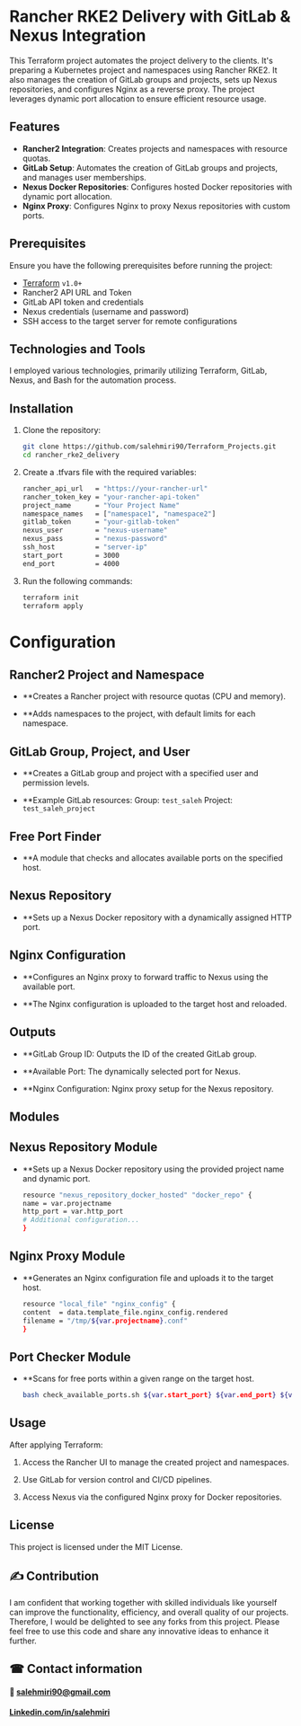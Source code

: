 # Rancher RKE2 Delivery with GitLab & Nexus Integration

This Terraform project automates the project delivery to the clients.
It's preparing a Kubernetes project and namespaces using Rancher RKE2. It also manages the creation of GitLab groups and projects, sets up Nexus repositories, and configures Nginx as a reverse proxy. The project leverages dynamic port allocation to ensure efficient resource usage.

## Features

- **Rancher2 Integration**: Creates projects and namespaces with resource quotas.
- **GitLab Setup**: Automates the creation of GitLab groups and projects, and manages user memberships.
- **Nexus Docker Repositories**: Configures hosted Docker repositories with dynamic port allocation.
- **Nginx Proxy**: Configures Nginx to proxy Nexus repositories with custom ports.

## Prerequisites

Ensure you have the following prerequisites before running the project:

- [Terraform](https://www.terraform.io/downloads.html) `v1.0+`
- Rancher2 API URL and Token
- GitLab API token and credentials
- Nexus credentials (username and password)
- SSH access to the target server for remote configurations

## Technologies and Tools
I employed various technologies, primarily utilizing Terraform, GitLab, Nexus, and Bash for the automation process.

## Installation

1. Clone the repository:

   ```bash
   git clone https://github.com/salehmiri90/Terraform_Projects.git
   cd rancher_rke2_delivery
   ```

2. Create a .tfvars file with the required variables:

    ```bash
    rancher_api_url   = "https://your-rancher-url"
    rancher_token_key = "your-rancher-api-token"
    project_name      = "Your Project Name"
    namespace_names   = ["namespace1", "namespace2"]
    gitlab_token      = "your-gitlab-token"
    nexus_user        = "nexus-username"
    nexus_pass        = "nexus-password"
    ssh_host          = "server-ip"
    start_port        = 3000
    end_port          = 4000
    ```

3. Run the following commands:

    ```bash
    terraform init
    terraform apply
    ```

# Configuration

## Rancher2 Project and Namespace

- **Creates a Rancher project with resource quotas (CPU and memory).

- **Adds namespaces to the project, with default limits for each namespace.

## GitLab Group, Project, and User

- **Creates a GitLab group and project with a specified user and permission levels.

- **Example GitLab resources:
        Group: `test_saleh`
        Project: `test_saleh_project`

## Free Port Finder

- **A module that checks and allocates available ports on the specified host.

## Nexus Repository

- **Sets up a Nexus Docker repository with a dynamically assigned HTTP port.

## Nginx Configuration

- **Configures an Nginx proxy to forward traffic to Nexus using the available port.

- **The Nginx configuration is uploaded to the target host and reloaded.

## Outputs

- **GitLab Group ID: Outputs the ID of the created GitLab group.

- **Available Port: The dynamically selected port for Nexus.

- **Nginx Configuration: Nginx proxy setup for the Nexus repository.

## Modules

## Nexus Repository Module

- **Sets up a Nexus Docker repository using the provided project name and dynamic port.

    ```bash
    resource "nexus_repository_docker_hosted" "docker_repo" {
    name = var.projectname
    http_port = var.http_port
    # Additional configuration...
    }
    ```

## Nginx Proxy Module

- **Generates an Nginx configuration file and uploads it to the target host.

    ```bash
    resource "local_file" "nginx_config" {
    content  = data.template_file.nginx_config.rendered
    filename = "/tmp/${var.projectname}.conf"
    }
    ```

## Port Checker Module

- **Scans for free ports within a given range on the target host.

    ```bash
    bash check_available_ports.sh ${var.start_port} ${var.end_port} ${var.ssh_host}
    ```

## Usage
After applying Terraform:

1. Access the Rancher UI to manage the created project and namespaces.

2. Use GitLab for version control and CI/CD pipelines.

3. Access Nexus via the configured Nginx proxy for Docker repositories.

## License
This project is licensed under the MIT License.

## ✍ Contribution
I am confident that working together with skilled individuals like yourself can improve the functionality, efficiency, and overall quality of our projects. Therefore, I would be delighted to see any forks from this project. Please feel free to use this code and share any innovative ideas to enhance it further.

## ☎ Contact information
#### 📧 salehmiri90@gmail.com
#### [Linkedin.com/in/salehmiri](https://www.linkedin.com/in/salehmiri)




